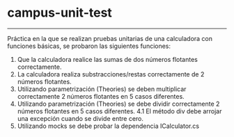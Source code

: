 # campus-unit-test
------------------

Práctica en la que se realizan pruebas unitarias de una calculadora con funciones básicas, se probaron las siguientes funciones:

  1. Que la calculadora realice las sumas de dos números flotantes correctamente.
  2. La calculadora realiza substracciones/restas correctamente de 2 números flotantes.
  3. Utilizando parametrización (Theories) se deben multiplicar correctamente 2 números flotantes en 5 casos diferentes.
  4. Utilizando parametrización (Theories) se debe dividir correctamente 2 números flotantes en 5 casos diferentes.
    4.1 El método div debe arrojar una excepción cuando se divide entre cero.
  5. Utilizando mocks se debe probar la dependencia ICalculator.cs
